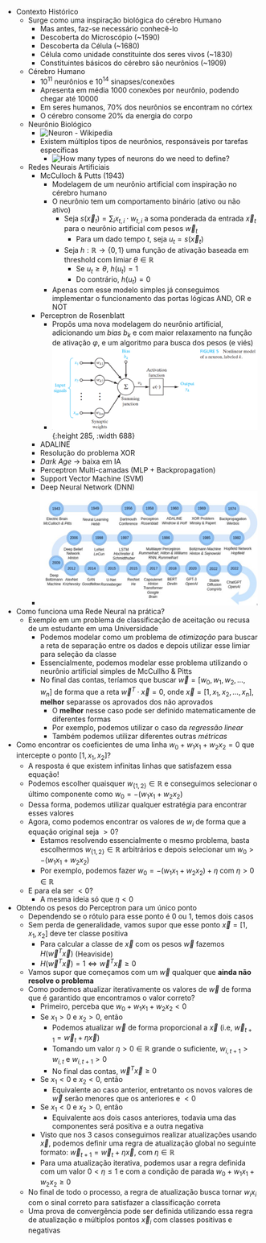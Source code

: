 - Contexto Histórico
	- Surge como uma inspiração biológica do cérebro Humano
		- Mas antes, faz-se necessário conhecê-lo
		- Descoberta do Microscópio (~1590)
		- Descoberta da Célula (~1680)
		- Célula como unidade constituinte dos seres vivos (~1830)
		- Constituintes básicos do cérebro são neurônios (~1909)
	- Cérebro Humano
		- $10^{11}$ neurônios e $10^{14}$ sinapses/conexões
		- Apresenta em média $1000$ conexões por neurônio, podendo chegar até $10000$
		- Em seres humanos, 70% dos neurônios se encontram no córtex
		- O cérebro consome 20% da energia do corpo
	- Neurônio Biológico
		- ![Neuron - Wikipedia](https://upload.wikimedia.org/wikipedia/commons/1/10/Blausen_0657_MultipolarNeuron.png)
		- Existem múltiplos tipos de neurônios, responsáveis por tarefas específicas
			- ![How many types of neurons do we need to define?](https://scx2.b-cdn.net/gfx/news/2013/howmanytypes.jpg)
	- Redes Neurais Artificiais
		- McCulloch & Putts (1943)
			- Modelagem de um neurônio artificial com inspiração no cérebro humano
			- O neurônio tem um comportamento binário (ativo ou não ativo)
				- Seja $s(\vec{x}_t) = \sum_i x_{t,i} \cdot w_{t,i}$ a soma ponderada da entrada $\vec{x}_t$ para o neurônio artificial com pesos $\vec{w}_t$
					- Para um dado tempo $t$, seja $u_t = s(\vec{x}_t)$
				- Seja $h: \mathbb{R} \to \{0, 1\}$ uma função de ativação baseada em threshold com limiar $\theta \in \mathbb{R}$
					- Se $u_t \geq \theta$, $h(u_t) = 1$
					- Do contrário, $h(u_t) = 0$
			- Apenas com esse modelo simples já conseguimos implementar o funcionamento das portas lógicas AND, OR e NOT
		- Perceptron de Rosenblatt
			- Propôs uma nova modelagem do neurônio artificial, adicionando um *bias* $b_k$ e com maior relaxamento na função de ativação $\varphi$, e um algoritmo para busca dos pesos (e viés)
			- ![image.png](../assets/image_1696622340638_0.png){:height 285, :width 688}
		- ADALINE
		- Resolução do problema XOR
		- *Dark Age* -> baixa em IA
		- Perceptron Multi-camadas (MLP + Backpropagation)
		- Support Vector Machine (SVM)
		- Deep Neural Network (DNN)
		- ![image.png](../assets/image_1696622683331_0.png)
- Como funciona uma Rede Neural na prática?
	- Exemplo em um problema de classificação de aceitação ou recusa de um estudante em uma Universidade
		- Podemos modelar como um problema de *otimização* para buscar a reta de separação entre os dados e depois utilizar esse limiar para seleção da classe
		- Essencialmente, podemos modelar esse problema utilizando o neurônio artificial simples de McCullho & Pitts
		- No final das contas, teríamos que buscar $\vec{w} = [w_0, w_1, w_2, \dots, w_n]$ de forma que a reta $\vec{w}^T \cdot \vec{x} = 0$, onde $\vec{x} = [1, x_1, x_2, \dots, x_n]$, **melhor** separasse os aprovados dos não aprovados
			- O **melhor** nesse caso pode ser definido matematicamente de diferentes formas
			- Por exemplo, podemos utilizar o caso da *regressão linear*
			- Também podemos utilizar diferentes outras *métricas*
- Como encontrar os coeficientes de uma linha $w_0 + w_1x_1 + w_2x_2 = 0$ que intercepte o ponto $[1, x_1, x_2]$?
	- A resposta é que existem infinitas linhas que satisfazem essa equação!
	- Podemos escolher quaisquer $w_{\{1, 2\}} \in \mathbb{R}$ e conseguimos selecionar o último componente como $w_0 = - (w_1x_1 + w_2x_2)$
	- Dessa forma, podemos utilizar qualquer estratégia para encontrar esses valores
	- Agora, como podemos encontrar os valores de $w_i$ de forma que a equação original seja $> 0$?
		- Estamos resolvendo essencialmente o mesmo problema, basta escolhermos $w_{\{1, 2\}} \in \mathbb{R}$ arbitrários e depois selecionar um $w_0 > -(w_1x_1 + w_2x_2)$
		- Por exemplo, podemos fazer $w_0 = -(w_1x_1 + w_2x_2) + \eta$ com $\eta > 0 \in \mathbb{R}$
	- E para ela ser $< 0$?
		- A mesma ideia só que $\eta < 0$
- Obtendo os pesos do Perceptron para um único ponto
	- Dependendo se o rótulo para esse ponto é $0$ ou $1$, temos dois casos
	- Sem perda de generalidade, vamos supor que esse ponto $\vec{x} = [1, x_1, x_2]$ deve ter classe positiva
		- Para calcular a classe de $\vec{x}$ com os pesos $\vec{w}$ fazemos $H(\vec{w}^T\vec{x})$ (Heaviside)
		- $H(\vec{w}^T\vec{x}) = 1 \iff \vec{w}^T\vec{x} \geq 0$
	- Vamos supor que começamos com um $\vec{w}$ qualquer que **ainda não resolve o problema**
	- Como podemos atualizar iterativamente os valores de $\vec{w}$ de forma que é garantido que encontramos o valor correto?
		- Primeiro, perceba que $w_0 + w_1x_1 + w_2x_2 < 0$
		- Se $x_1 > 0$ e $x_2 > 0$, então
			- Podemos atualizar $\vec{w}$ de forma proporcional a $\vec{x}$ (i.e, $\vec{w}_{t+1} = \vec{w}_t + \eta \vec{x}$)
			- Tomando um valor $\eta > 0 \in \mathbb{R}$ grande o suficiente, $w_{i, t+1} > w_{i, t}$ e $w_{i, t+1} > 0$
			- No final das contas, $\vec{w}^T\vec{x} \geq 0$
		- Se $x_1 < 0$ e $x_2 < 0$, então
			- Equivalente ao caso anterior, entretanto os novos valores de $\vec{w}$ serão menores que os anteriores e $< 0$
		- Se $x_1 < 0$ e $x_2 > 0$, então
			- Equivalente aos dois casos anteriores, todavia uma das componentes será positiva e a outra negativa
		- Visto que nos 3 casos conseguimos realizar atualizações usando $\vec{x}$, podemos definir uma regra de atualização global no seguinte formato: $\vec{w}_{t+1} = \vec{w}_{t} + \eta \vec{x}$, com $\eta \in \mathbb{R}$
		- Para uma atualização iterativa, podemos usar a regra definida com um valor $0 < \eta \leq 1$ e com a condição de parada $w_0 + w_1x_1 + w_2x_2 \geq 0$
	- No final de todo o processo, a regra de atualização busca tornar $w_ix_i$ com o sinal correto para satisfazer a classificação correta
	- Uma prova de convergência pode ser definida utilizando essa regra de atualização e múltiplos pontos $\vec{x}_i$ com classes positivas e negativas